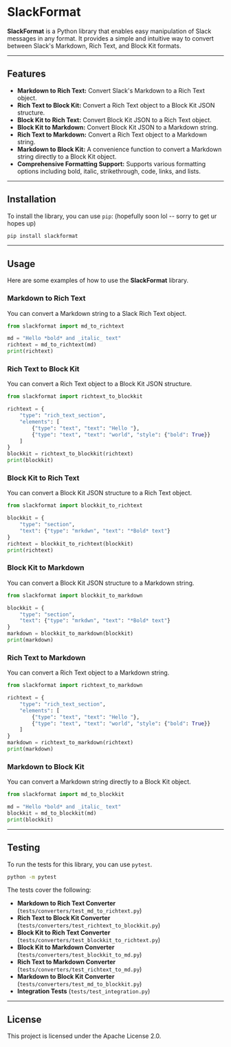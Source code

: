 # SlackFormat

**SlackFormat** is a Python library that enables easy manipulation of Slack messages in any format. It provides a simple and intuitive way to convert between Slack's Markdown, Rich Text, and Block Kit formats.

-----

## Features

  * **Markdown to Rich Text:** Convert Slack's Markdown to a Rich Text object.
  * **Rich Text to Block Kit:** Convert a Rich Text object to a Block Kit JSON structure.
  * **Block Kit to Rich Text:** Convert Block Kit JSON to a Rich Text object.
  * **Block Kit to Markdown:** Convert Block Kit JSON to a Markdown string.
  * **Rich Text to Markdown:** Convert a Rich Text object to a Markdown string.
  * **Markdown to Block Kit:** A convenience function to convert a Markdown string directly to a Block Kit object.
  * **Comprehensive Formatting Support:** Supports various formatting options including bold, italic, strikethrough, code, links, and lists.

-----

## Installation

To install the library, you can use `pip`: (hopefully soon lol -- sorry to get ur hopes up)

```bash
pip install slackformat
```

-----

## Usage

Here are some examples of how to use the **SlackFormat** library.

### Markdown to Rich Text

You can convert a Markdown string to a Slack Rich Text object.

```python
from slackformat import md_to_richtext

md = "Hello *bold* and _italic_ text"
richtext = md_to_richtext(md)
print(richtext)
```

### Rich Text to Block Kit

You can convert a Rich Text object to a Block Kit JSON structure.

```python
from slackformat import richtext_to_blockkit

richtext = {
    "type": "rich_text_section",
    "elements": [
        {"type": "text", "text": "Hello "},
        {"type": "text", "text": "world", "style": {"bold": True}}
    ]
}
blockkit = richtext_to_blockkit(richtext)
print(blockkit)
```

### Block Kit to Rich Text

You can convert a Block Kit JSON structure to a Rich Text object.

```python
from slackformat import blockkit_to_richtext

blockkit = {
    "type": "section",
    "text": {"type": "mrkdwn", "text": "*Bold* text"}
}
richtext = blockkit_to_richtext(blockkit)
print(richtext)
```

### Block Kit to Markdown

You can convert a Block Kit JSON structure to a Markdown string.

```python
from slackformat import blockkit_to_markdown

blockkit = {
    "type": "section",
    "text": {"type": "mrkdwn", "text": "*Bold* text"}
}
markdown = blockkit_to_markdown(blockkit)
print(markdown)
```

### Rich Text to Markdown

You can convert a Rich Text object to a Markdown string.

```python
from slackformat import richtext_to_markdown

richtext = {
    "type": "rich_text_section",
    "elements": [
        {"type": "text", "text": "Hello "},
        {"type": "text", "text": "world", "style": {"bold": True}}
    ]
}
markdown = richtext_to_markdown(richtext)
print(markdown)
```

### Markdown to Block Kit

You can convert a Markdown string directly to a Block Kit object.

```python
from slackformat import md_to_blockkit

md = "Hello *bold* and _italic_ text"
blockkit = md_to_blockkit(md)
print(blockkit)
```

-----

## Testing

To run the tests for this library, you can use `pytest`.

```bash
python -m pytest
```

The tests cover the following:

  * **Markdown to Rich Text Converter** (`tests/converters/test_md_to_richtext.py`)
  * **Rich Text to Block Kit Converter** (`tests/converters/test_richtext_to_blockkit.py`)
  * **Block Kit to Rich Text Converter** (`tests/converters/test_blockkit_to_richtext.py`)
  * **Block Kit to Markdown Converter** (`tests/converters/test_blockkit_to_md.py`)
  * **Rich Text to Markdown Converter** (`tests/converters/test_richtext_to_md.py`)
  * **Markdown to Block Kit Converter** (`tests/converters/test_md_to_blockkit.py`)
  * **Integration Tests** (`tests/test_integration.py`)

-----

## License

This project is licensed under the Apache License 2.0.